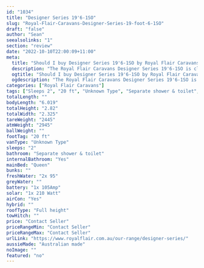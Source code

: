 ```yaml
---
id: "1034"
title: "Designer Series 19'6-1SO"
slug: "Royal-Flair-Caravans-Designer-Series-19-foot-6-1SO"
draft: "false"
author: "Sean"
seealsolinks: "1"
section: "review"
date: "2022-10-10T22:00:09+11:00"
meta:
  title: "Should I buy Designer Series 19'6-1SO by Royal Flair Caravans?"
  description: "The Royal Flair Caravans Designer Series 19'6-1SO is classed as Unknown Type, and sleeps 2 people. It is Australian made and comes in at 20 ft. It generally has Separate shower & toilet."
  ogtitle: "Should I buy Designer Series 19'6-1SO by Royal Flair Caravans?"
  ogdescription: "The Royal Flair Caravans Designer Series 19'6-1SO is classed as Unknown Type, and sleeps 2 people. It is Australian made and comes in at 20 ft. It generally has Separate shower & toilet."
categories: ["Royal Flair Caravans"]
tags: ["Sleeps 2", "20 ft", "Unknown Type", "Separate shower & toilet", "Full height", "Price Unknown"]
totalLength: ""
bodyLength: "6.019"
totalHeight: "2.82"
totalWidth: "2.325"
tareWeight: "2445"
atmWeight: "2945"
ballWeight: ""
footTag: "20 ft"
vanType: "Unknown Type"
sleeps: "2"
bathroom: "Separate shower & toilet"
internalBathroom: "Yes"
mainBed: "Queen"
bunks: ""
freshWater: "2x 95"
greyWater: ""
battery: "1x 105Amp"
solar: "1x 210 Watt"
airCon: "Yes"
hybrid: ""
roofType: "Full height"
towHitch: ""
price: "Contact Seller"
priceRangeMin: "Contact Seller"
priceRangeMax: "Contact Seller"
urlLink: "https://www.royalflair.com.au/our-range/designer-series/"
aussieMade: "Australian made"
noImage: ""
featured: "no"
---
```

